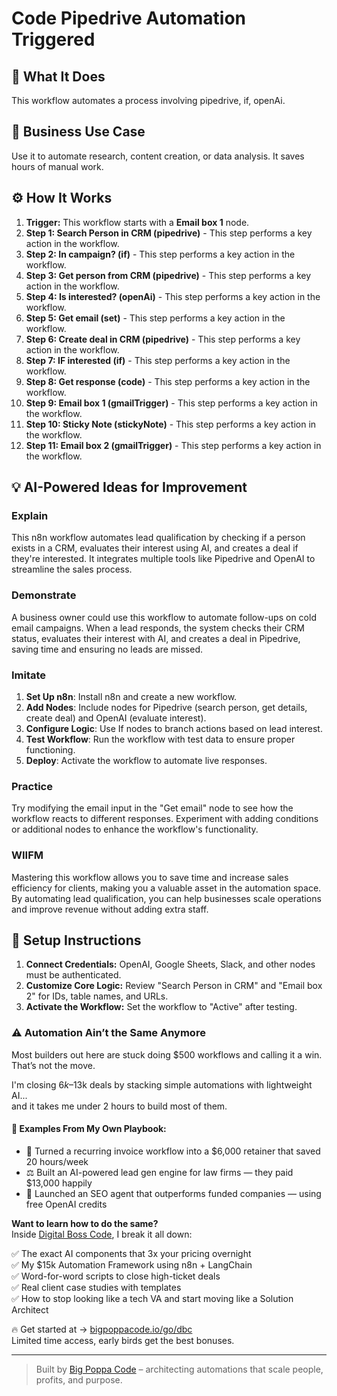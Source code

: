 # Code Pipedrive Automation Triggered

## 🚀 What It Does
This workflow automates a process involving pipedrive, if, openAi.

## 💼 Business Use Case
Use it to automate research, content creation, or data analysis. It saves hours of manual work.

## ⚙️ How It Works
1.  **Trigger:** This workflow starts with a **Email box 1** node.
2. **Step 1: Search Person in CRM (pipedrive)** - This step performs a key action in the workflow.
3. **Step 2: In campaign? (if)** - This step performs a key action in the workflow.
4. **Step 3: Get person from CRM (pipedrive)** - This step performs a key action in the workflow.
5. **Step 4: Is interested? (openAi)** - This step performs a key action in the workflow.
6. **Step 5: Get email (set)** - This step performs a key action in the workflow.
7. **Step 6: Create deal in CRM (pipedrive)** - This step performs a key action in the workflow.
8. **Step 7: IF interested (if)** - This step performs a key action in the workflow.
9. **Step 8: Get response (code)** - This step performs a key action in the workflow.
10. **Step 9: Email box 1 (gmailTrigger)** - This step performs a key action in the workflow.
11. **Step 10: Sticky Note (stickyNote)** - This step performs a key action in the workflow.
12. **Step 11: Email box 2 (gmailTrigger)** - This step performs a key action in the workflow.

## 💡 AI-Powered Ideas for Improvement
### Explain
This n8n workflow automates lead qualification by checking if a person exists in a CRM, evaluates their interest using AI, and creates a deal if they're interested. It integrates multiple tools like Pipedrive and OpenAI to streamline the sales process.

### Demonstrate
A business owner could use this workflow to automate follow-ups on cold email campaigns. When a lead responds, the system checks their CRM status, evaluates their interest with AI, and creates a deal in Pipedrive, saving time and ensuring no leads are missed.

### Imitate
1. **Set Up n8n**: Install n8n and create a new workflow.
2. **Add Nodes**: Include nodes for Pipedrive (search person, get details, create deal) and OpenAI (evaluate interest).
3. **Configure Logic**: Use If nodes to branch actions based on lead interest.
4. **Test Workflow**: Run the workflow with test data to ensure proper functioning.
5. **Deploy**: Activate the workflow to automate live responses.

### Practice
Try modifying the email input in the "Get email" node to see how the workflow reacts to different responses. Experiment with adding conditions or additional nodes to enhance the workflow's functionality.

### WIIFM
Mastering this workflow allows you to save time and increase sales efficiency for clients, making you a valuable asset in the automation space. By automating lead qualification, you can help businesses scale operations and improve revenue without adding extra staff.

## 🔧 Setup Instructions
1. **Connect Credentials:** OpenAI, Google Sheets, Slack, and other nodes must be authenticated.
2. **Customize Core Logic:** Review "Search Person in CRM" and "Email box 2" for IDs, table names, and URLs.
3. **Activate the Workflow:** Set the workflow to "Active" after testing.

### ⚠️ Automation Ain’t the Same Anymore

Most builders out here are stuck doing $500 workflows and calling it a win.  
That’s not the move.  

I'm closing $6k–$13k deals by stacking simple automations with lightweight AI...  
and it takes me under 2 hours to build most of them.

#### 🧠 Examples From My Own Playbook:
- 🔁 Turned a recurring invoice workflow into a $6,000 retainer that saved 20 hours/week  
- ⚖️ Built an AI-powered lead gen engine for law firms — they paid $13,000 happily  
- 🚀 Launched an SEO agent that outperforms funded companies — using free OpenAI credits  

**Want to learn how to do the same?**  
Inside [Digital Boss Code](https://bigpoppacode.io/go/dbc), I break it all down:

✅ The exact AI components that 3x your pricing overnight  
✅ My $15k Automation Framework using n8n + LangChain  
✅ Word-for-word scripts to close high-ticket deals  
✅ Real client case studies with templates  
✅ How to stop looking like a tech VA and start moving like a Solution Architect  

🔥 Get started at → [bigpoppacode.io/go/dbc](https://bigpoppacode.io/go/dbc)  
Limited time access, early birds get the best bonuses.

---
> Built by [Big Poppa Code](https://bigpoppacode.io) – architecting automations that scale people, profits, and purpose.
